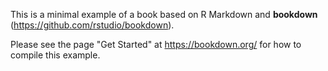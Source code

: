 
This is a minimal example of a book based on R Markdown and **bookdown** (https://github.com/rstudio/bookdown). 

Please see the page "Get Started" at https://bookdown.org/ for how to compile this example.
